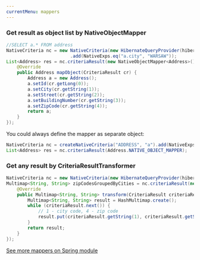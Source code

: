 ```yaml
---
currentMenu: mappers
---
```


### Get result as object list by NativeObjectMapper

```java
//SELECT a.* FROM address
NativeCriteria nc = new NativeCriteria(new HibernateQueryProvider(hibernateSession), "ADDRESS", "a")
                        .add(NativeExps.eq("a.city", "WARSAW"));
List<Address> res = nc.criteriaResult(new NativeObjectMapper<Address>() {
    @Override
	public Address mapObject(CriteriaResult cr) {
		Address a = new Address();
		a.setId(cr.getLong(0));
		a.setCity(cr.getString(1));
		a.setStreet(cr.getString(2));
		a.setBuildingNumber(cr.getString(3));
		a.setZipCode(cr.getString(4));
		return a;
	}
});

```

You could always define the mapper as separate object:

```java
NativeCriteria nc = createNativeCriteria("ADDRESS", "a").add(NativeExps.eq("a.city", "Warsaw"));
List<Address> res = nc.criteriaResult(Address.NATIVE_OBJECT_MAPPER);
```

### Get any result by CriteriaResultTransformer

```java
NativeCriteria nc = new NativeCriteria(new HibernateQueryProvider(hibernateSession), "ADDRESS", "a");
Multimap<String, String> zipCodesGroupedByCities = nc.criteriaResult(new CriteriaResultTransformer<Multimap<String,String>>() {
    @Override
    public Multimap<String, String> transform(CriteriaResult criteriaResult) {
        Multimap<String, String> result = HashMultimap.create();
        while (criteriaResult.next()) {
            // 1 - city code, 4 - zip code
            result.put(criteriaResult.getString(1), criteriaResult.getString(4));
        }
        return result;
    }
});
```

[See more mappers on Spring module](spring_integration.md)
